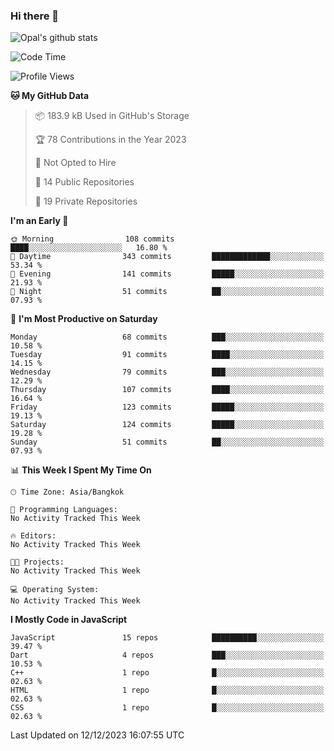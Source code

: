 ### Hi there 👋

![Opal's github stats](https://github-readme-stats.vercel.app/api?username=coolkidneversleep&count_private=true&show_icons=true&theme=radical)


<!--START_SECTION:waka-->
![Code Time](http://img.shields.io/badge/Code%20Time-64%20hrs%2038%20mins-blue)

![Profile Views](http://img.shields.io/badge/Profile%20Views-0-blue)

**🐱 My GitHub Data** 

> 📦 183.9 kB Used in GitHub's Storage 
 > 
> 🏆 78 Contributions in the Year 2023
 > 
> 🚫 Not Opted to Hire
 > 
> 📜 14 Public Repositories 
 > 
> 🔑 19 Private Repositories 
 > 
**I'm an Early 🐤** 

```text
🌞 Morning                108 commits         ████░░░░░░░░░░░░░░░░░░░░░   16.80 % 
🌆 Daytime                343 commits         █████████████░░░░░░░░░░░░   53.34 % 
🌃 Evening                141 commits         █████░░░░░░░░░░░░░░░░░░░░   21.93 % 
🌙 Night                  51 commits          ██░░░░░░░░░░░░░░░░░░░░░░░   07.93 % 
```
📅 **I'm Most Productive on Saturday** 

```text
Monday                   68 commits          ███░░░░░░░░░░░░░░░░░░░░░░   10.58 % 
Tuesday                  91 commits          ████░░░░░░░░░░░░░░░░░░░░░   14.15 % 
Wednesday                79 commits          ███░░░░░░░░░░░░░░░░░░░░░░   12.29 % 
Thursday                 107 commits         ████░░░░░░░░░░░░░░░░░░░░░   16.64 % 
Friday                   123 commits         █████░░░░░░░░░░░░░░░░░░░░   19.13 % 
Saturday                 124 commits         █████░░░░░░░░░░░░░░░░░░░░   19.28 % 
Sunday                   51 commits          ██░░░░░░░░░░░░░░░░░░░░░░░   07.93 % 
```


📊 **This Week I Spent My Time On** 

```text
🕑︎ Time Zone: Asia/Bangkok

💬 Programming Languages: 
No Activity Tracked This Week

🔥 Editors: 
No Activity Tracked This Week

🐱‍💻 Projects: 
No Activity Tracked This Week

💻 Operating System: 
No Activity Tracked This Week
```

**I Mostly Code in JavaScript** 

```text
JavaScript               15 repos            ██████████░░░░░░░░░░░░░░░   39.47 % 
Dart                     4 repos             ███░░░░░░░░░░░░░░░░░░░░░░   10.53 % 
C++                      1 repo              █░░░░░░░░░░░░░░░░░░░░░░░░   02.63 % 
HTML                     1 repo              █░░░░░░░░░░░░░░░░░░░░░░░░   02.63 % 
CSS                      1 repo              █░░░░░░░░░░░░░░░░░░░░░░░░   02.63 % 
```




 Last Updated on 12/12/2023 16:07:55 UTC
<!--END_SECTION:waka-->
